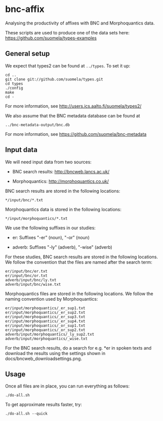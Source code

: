 bnc-affix
=========

Analysing the productivity of affixes with BNC and Morphoquantics data.

These scripts are used to produce one of the data sets here:
https://github.com/suomela/types-examples


General setup
-------------

We expect that types2 can be found at `../types`. To set it up:

    cd ..
    git clone git://github.com/suomela/types.git
    cd types
    ./config
    make
    cd -

For more information, see http://users.ics.aalto.fi/suomela/types2/

We also assume that the BNC metadata database can be found at

    ../bnc-metadata-output/bnc.db

For more information, see https://github.com/suomela/bnc-metadata


Input data
----------

We will need input data from two sources:

- BNC search results: http://bncweb.lancs.ac.uk/

- Morphoquantics: http://morphoquantics.co.uk/

BNC search results are stored in the following locations:

    */input/bnc/*.txt

Morphoquantics data is stored in the following locations:

    */input/morphoquantics/*.txt

We use the following suffixes in our studies:

- er: Suffixes "-er" (noun), "-or" (noun)

- adverb: Suffixes "-ly" (adverb), "-wise" (adverb)

For these studies, BNC search results are stored in the following
locations. We follow the convention that the files are named after
the search term:

    er/input/bnc/er.txt
    er/input/bnc/or.txt
    adverb/input/bnc/ly.txt
    adverb/input/bnc/wise.txt

Morphoquantics files are stored in the following locations. We follow
the naming convention used by Morphoquantics:

    er/input/morphoquantics/_er_sup1.txt
    er/input/morphoquantics/_er_sup2.txt
    er/input/morphoquantics/_er_sup3.txt
    er/input/morphoquantics/_er_sup4.txt
    er/input/morphoquantics/_or_sup1.txt
    er/input/morphoquantics/_or_sup2.txt
    adverb/input/morphoquantics/_ly_sup2.txt
    adverb/input/morphoquantics/_wise.txt

For the BNC search results, do a search for e.g. *er in spoken texts and
download the results using the settings shown in
docs/bncweb_downloadsettings.png.

Usage
-----

Once all files are in place, you can run everything as follows:

    ./do-all.sh

To get approximate results faster, try:

    ./do-all.sh --quick
